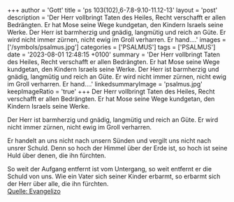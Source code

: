 +++
author = 'Gott'
title = 'ps 103(102),6-7.8-9.10-11.12-13'
layout = 'post'
description = 'Der Herr vollbringt Taten des Heiles, Recht verschafft er allen Bedrängten. Er hat Mose seine Wege kundgetan, den Kindern Israels seine Werke.  Der Herr ist barmherzig und gnädig, langmütig und reich an Güte. Er wird nicht immer zürnen, nicht ewig im Groll verharren.  Er hand....'
images = ['/symbols/psalmus.jpg']
categories = ['PSALMUS']
tags = ['PSALMUS']
date = '2023-08-01 12:48:15 +0100'
summary = 'Der Herr vollbringt Taten des Heiles, Recht verschafft er allen Bedrängten. Er hat Mose seine Wege kundgetan, den Kindern Israels seine Werke.  Der Herr ist barmherzig und gnädig, langmütig und reich an Güte. Er wird nicht immer zürnen, nicht ewig im Groll verharren.  Er hand....'
linkedsummaryImage = 'psalmus.jpg'
keepImageRatio = 'true'
+++
Der Herr vollbringt Taten des Heiles,
Recht verschafft er allen Bedrängten.
Er hat Mose seine Wege kundgetan,
den Kindern Israels seine Werke.

Der Herr ist barmherzig und gnädig,
langmütig und reich an Güte.
Er wird nicht immer zürnen,
nicht ewig im Groll verharren.

Er handelt an uns nicht nach unsern Sünden
und vergilt uns nicht nach unsrer Schuld.<!--more-->
Denn so hoch der Himmel über der Erde ist,
so hoch ist seine Huld über denen, die ihn fürchten.

So weit der Aufgang entfernt ist vom Untergang,
so weit entfernt er die Schuld von uns.
Wie ein Vater sich seiner Kinder erbarmt,
so erbarmt sich der Herr über alle, die ihn fürchten.<br> [Quelle: Evangelizo](https://evangeliumtagfuertag.org/DE/gospel)